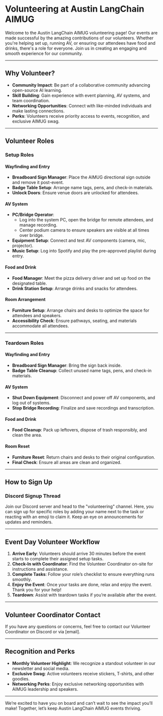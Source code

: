 # Volunteering at Austin LangChain AIMUG

Welcome to the Austin LangChain AIMUG volunteering page! Our events are made successful by the amazing contributions of our volunteers. Whether you're helping set up, running AV, or ensuring our attendees have food and drinks, there's a role for everyone. Join us in creating an engaging and smooth experience for our community.

---

## Why Volunteer?
- **Community Impact**: Be part of a collaborative community advancing open-source AI learning.
- **Skill Building**: Gain experience with event planning, AV systems, and team coordination.
- **Networking Opportunities**: Connect with like-minded individuals and make lasting connections.
- **Perks**: Volunteers receive priority access to events, recognition, and exclusive AIMUG swag.

---

## Volunteer Roles

### **Setup Roles**

#### Wayfinding and Entry
- **Breadboard Sign Manager**: Place the AIMUG directional sign outside and remove it post-event.
- **Badge Table Setup**: Arrange name tags, pens, and check-in materials.
- **Unlock Doors**: Ensure venue doors are unlocked for attendees.

#### AV System
- **PC/Bridge Operator**:
  - Log into the system PC, open the bridge for remote attendees, and manage recording.
  - Center podium camera to ensure speakers are visible at all times over bridge.
- **Equipment Setup**: Connect and test AV components (camera, mic, projector). 
- **Music Setup**: Log into Spotify and play the pre-approved playlist during entry.

#### Food and Drink
- **Food Manager**: Meet the pizza delivery driver and set up food on the designated table.
- **Drink Station Setup**: Arrange drinks and snacks for attendees.

#### Room Arrangement
- **Furniture Setup**: Arrange chairs and desks to optimize the space for attendees and speakers.
- **Accessibility Check**: Ensure pathways, seating, and materials accommodate all attendees.

---

### **Teardown Roles**

#### Wayfinding and Entry
- **Breadboard Sign Manager**: Bring the sign back inside.
- **Badge Table Cleanup**: Collect unused name tags, pens, and check-in materials.

#### AV System
- **Shut Down Equipment**: Disconnect and power off AV components, and log out of systems.
- **Stop Bridge Recording**: Finalize and save recordings and transcription.

#### Food and Drink
- **Food Cleanup**: Pack up leftovers, dispose of trash responsibly, and clean the area.

#### Room Reset
- **Furniture Reset**: Return chairs and desks to their original configuration.
- **Final Check**: Ensure all areas are clean and organized.

---

## How to Sign Up

### **Discord Signup Thread**
Join our Discord server and head to the "volunteering" channel. Here, you can sign up for specific roles by adding your name next to the task or reacting with an emoji to claim it. Keep an eye on announcements for updates and reminders.

---

## Event Day Volunteer Workflow

1. **Arrive Early**: Volunteers should arrive 30 minutes before the event starts to complete their assigned setup tasks.
2. **Check-In with Coordinator**: Find the Volunteer Coordinator on-site for instructions and assistance.
3. **Complete Tasks**: Follow your role’s checklist to ensure everything runs smoothly.
4. **Enjoy the Event**: Once your tasks are done, relax and enjoy the event. Thank you for your help!
5. **Teardown**: Assist with teardown tasks if you’re available after the event.

---

## Volunteer Coordinator Contact
If you have any questions or concerns, feel free to contact our Volunteer Coordinator on Discord or via [email].

---

## Recognition and Perks
- **Monthly Volunteer Highlight**: We recognize a standout volunteer in our newsletter and social media.
- **Exclusive Swag**: Active volunteers receive stickers, T-shirts, and other goodies.
- **Networking Perks**: Enjoy exclusive networking opportunities with AIMUG leadership and speakers.

---

We’re excited to have you on board and can’t wait to see the impact you’ll make! Together, let’s keep Austin LangChain AIMUG events thriving.

